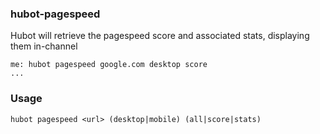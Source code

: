 ### hubot-pagespeed

Hubot will retrieve the pagespeed score and associated stats, displaying them in-channel

```
me: hubot pagespeed google.com desktop score
...
```

### Usage

```
hubot pagespeed <url> (desktop|mobile) (all|score|stats)
```
